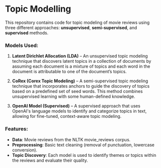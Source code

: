 # Topic Modelling

This repository contains code for topic modeling of movie reviews using three different approaches: **unsupervised**, **semi-supervised**, and **supervised** methods.

### Models Used:
1. **Latent Dirichlet Allocation (LDA)** – An unsupervised topic modeling technique that discovers latent topics in a collection of documents by assuming each document is a mixture of topics and each word in the document is attributable to one of the document’s topics.
   
2. **CoRex (Corex Topic Modeling)** – A semi-supervised topic modeling technique that incorporates anchors to guide the discovery of topics based on a predefined set of seed words. This method combines unsupervised learning with some human-defined knowledge.

3. **OpenAI Model (Supervised)** – A supervised approach that uses OpenAI's language models to identify and categorize topics in text, allowing for fine-tuned, context-aware topic modeling.

### Features:
- **Data**: Movie reviews from the NLTK movie_reviews corpus.
- **Preprocessing**: Basic text cleaning (removal of punctuation, lowercase conversion).
- **Topic Discovery**: Each model is used to identify themes or topics within the reviews and evaluate their quality.
